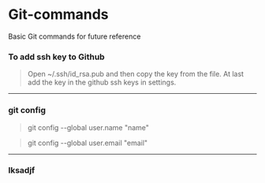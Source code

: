 # Git-commands
Basic Git commands for future reference


### To add ssh key to Github

>Open ~/.ssh/id_rsa.pub and then copy the key from the file. At last add the key in the github ssh keys in settings.


---

### git config

>git config --global user.name "name"

>git config --global user.email "email"

---

### lksadjf